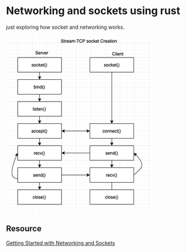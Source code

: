 # Networking and sockets using rust

just exploring how socket and networking works.

![Socket Flow](/assets/socket-flow.png)

## Resource

[Getting Started with Networking and Sockets](https://www.kungfudev.com/blog/2024/06/07/getting-started-with-net-and-sockets)
